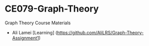 # CE079-Graph-Theory
Graph Theory Course Materials 
- Ali Lamei [Learning] (https://github.com/AliLRS/Graph-Theory-Assignment1)
